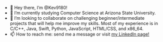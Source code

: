 - 👋 Hey there, I’m @Kev9180! 
- 🌱 I’m currently studying Computer Science at Arizona State University.
- 🤝 I’m looking to collaborate on challenging beginner/intermediate projects that will help me improve my skills. Most of my experience is in C/C++, Java, Swift, Python, JavaScript, HTML/CSS, and x86_64.
- 📫 How to reach me: send me a message or visit [my LinkedIn page!](https://www.linkedin.com/in/kjohnston10)

<!---
Kev9180/Kev9180 is a ✨ special ✨ repository because its `README.md` (this file) appears on your GitHub profile.
You can click the Preview link to take a look at your changes.
--->
